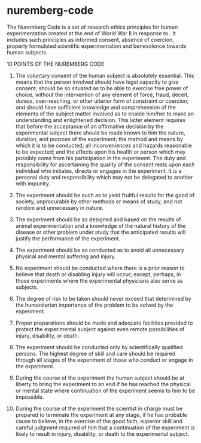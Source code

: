 nuremberg-code
==============

The Nuremberg Code is a set of research ethics principles for human experimentation created at the end of World War II in response to . It includes such principles as informed consent, absence of coercion, properly formulated scientific experimentation and benevolence towards human subjects.

10 POINTS OF THE NUREMBERG CODE

1. The voluntary consent of the human subject is absolutely essential. This means that the person involved should have legal capacity to give consent; should be so situated as to be able to exercise free power of choice, without the intervention of any element of force, fraud, deceit, duress, over-reaching, or other ulterior form of constraint or coercion; and should have sufficient knowledge and comprehension of the elements of the subject matter involved as to enable him/her to make an understanding and enlightened decision. This latter element requires that before the acceptance of an affirmative decision by the experimental subject there should be made known to him the nature, duration, and purpose of the experiment; the method and means by which it is to be conducted; all inconveniences and hazards reasonable to be expected; and the effects upon his health or person which may possibly come from his participation in the experiment. The duty and responsibility for ascertaining the quality of the consent rests upon each individual who initiates, directs or engages in the experiment. It is a personal duty and responsibility which may not be delegated to another with impunity.

2. The experiment should be such as to yield fruitful results for the good of society, unprocurable by other methods or means of study, and not random and unnecessary in nature.

3. The experiment should be so designed and based on the results of animal experimentation and a knowledge of the natural history of the disease or other problem under study that the anticipated results will justify the performance of the experiment.

4. The experiment should be so conducted as to avoid all unnecessary physical and mental suffering and injury.

5. No experiment should be conducted where there is a prior reason to believe that death or disabling injury will occur; except, perhaps, in those experiments where the experimental physicians also serve as subjects.

6. The degree of risk to be taken should never exceed that determined by the humanitarian importance of the problem to be solved by the experiment.

7. Proper preparations should be made and adequate facilities provided to protect the experimental subject against even remote possibilities of injury, disability, or death.

8. The experiment should be conducted only by scientifically qualified persons. The highest degree of skill and care should be required through all stages of the experiment of those who conduct or engage in the experiment.

9. During the course of the experiment the human subject should be at liberty to bring the experiment to an end if he has reached the physical or mental state where continuation of the experiment seems to him to be impossible.

10. During the course of the experiment the scientist in charge must be prepared to terminate the experiment at any stage, if he has probable cause to believe, in the exercise of the good faith, superior skill and careful judgment required of him that a continuation of the experiment is likely to result in injury, disability, or death to the experimental subject.

